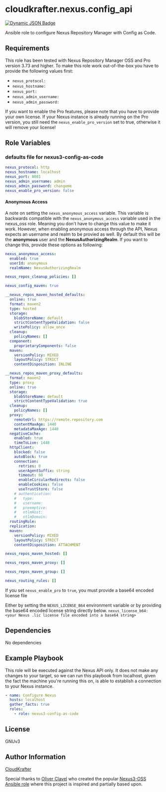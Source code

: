 cloudkrafter.nexus.config_api
=========

[![Dynamic JSON Badge](https://img.shields.io/badge/dynamic/json?url=https%3A%2F%2Fgalaxy.ansible.com%2Fapi%2Fv3%2Fplugin%2Fansible%2Fcontent%2Fpublished%2Fcollections%2Findex%2Fcloudkrafter%2Fnexus%2F&query=%24.download_count&label=Galaxy%20Downloads)](https://galaxy.ansible.com/ui/repo/published/cloudkrafter/nexus/)


Ansible role to configure Nexus Repository Manager with Config as Code.

Requirements
------------

This role has been tested with Nexus Repository Manager OSS and Pro version 3.73 and higher.
To make this role work out-of-the-box you have to provide the following values first:
- `nexus_protocol:`
- `nexus_hostname:`
- `nexus_port:`
- `nexus_admin_username:`
- `nexus_admin_password:`

If you want to enable the Pro features, please note that you have to provide your own license.
If your Nexus instance is already running on the Pro version, you still need the `nexus_enable_pro_version` set to true, otherwise it will remove your license!

Role Variables
--------------

<!-- A description of the settable variables for this role should go here, including any variables that are in defaults/main.yml, vars/main.yml, and any variables that can/should be set via parameters to the role. Any variables that are read from other roles and/or the global scope (ie. hostvars, group vars, etc.) should be mentioned here as well. -->

### defaults file for nexus3-config-as-code
```yaml
nexus_protocol: http
nexus_hostname: localhost
nexus_port: 8081
nexus_admin_username: admin
nexus_admin_password: changeme
nexus_enable_pro_version: false
```

#### Anonymous Access
A note on setting the `nexus_anonymous_access` variable. This variable is backwards compatible with the `nexus_anonymous_access` variable used in the nexus_oss role. Meaning you don't have to change this value to make it work. However, when enabling anonymous access through the API, Nexus expects an username and realm to be provied as well. By default this will be the **anonymous** user and the **NexusAuthorizingRealm**.
If you want to change this, provide these options as following:

```yaml
nexus_anonymous_access:
  enabled: true
  userId: anonymous
  realmName: NexusAuthorizingRealm
```

```yaml
nexus_repos_cleanup_policies: []

nexus_config_maven: true

__nexus_repos_maven_hosted_defaults:
  online: true
  format: maven2
  type: hosted
  storage:
    blobStoreName: default
    strictContentTypeValidation: false
    writePolicy: allow_once
  cleanup:
    policyNames: []
  component:
    proprietaryComponents: false
  maven:
    versionPolicy: MIXED
    layoutPolicy: STRICT
    contentDisposition: INLINE

__nexus_repos_maven_proxy_defaults:
  format: maven2
  type: proxy
  online: true
  storage:
    blobStoreName: default
    strictContentTypeValidation: true
  cleanup:
    policyNames: []
  proxy:
    remoteUrl: https://remote.repository.com
    contentMaxAge: 1440
    metadataMaxAge: 1440
  negativeCache:
    enabled: true
    timeToLive: 1440
  httpClient:
    blocked: false
    autoBlock: true
    connection:
      retries: 0
      userAgentSuffix: string
      timeout: 60
      enableCircularRedirects: false
      enableCookies: false
      useTrustStore: false
    # authentication:
    #   type:
    #   username:
    #   preemptive:
    #   ntlmHost:
    #   ntlmDomain:
  routingRule:
  replication:
  maven:
    versionPolicy: MIXED
    layoutPolicy: STRICT
    contentDisposition: ATTACHMENT

nexus_repos_maven_hosted: []

nexus_repos_maven_proxy: []

nexus_repos_maven_group: []

nexus_routing_rules: []
```

If you set `nexus_enable_pro` to `true`, you must provide a base64 encoded license file

Either by setting the `NEXUS_LICENSE_B64` environment variable or by providing the base64 encoded license string directly below.
`nexus_license_b64: <your Nexus .lic license file encoded into a base64 string>`


Dependencies
------------
No dependencies

Example Playbook
----------------
This role will be executed against the Nexus API only. It does not make any changes to your target, so we can run this playbook from localhost, given the fact the machine you're running this on, is able to establish a connection to your Nexus instance.

```yaml
- name: Configure Nexus
  hosts: localhost
  gather_facts: true
  roles:
    - role: nexus3-config-as-code
```

License
-------

GNUv3

Author Information
------------------

[CloudKrafter](https://github.com/CloudKrafter)

Special thanks to [Oliver Clavel](https://github.com/zeitounator) who created the popular [Nexus3-OSS Ansible role](https://github.com/ansible-ThoTeam/nexus3-oss) where this project is inspired and partially based upon.
